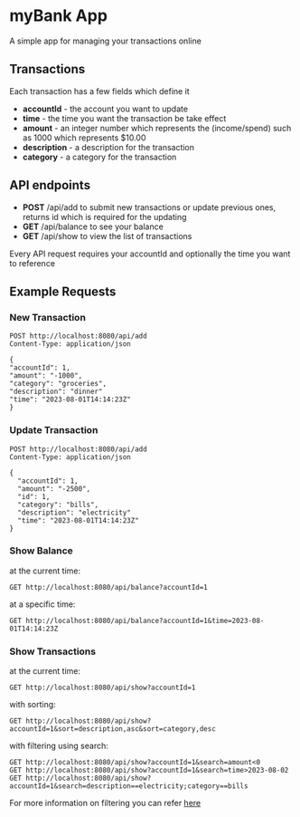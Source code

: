# myBank App
A simple app for managing your transactions online

## Transactions
Each transaction has a few fields which define it
- **accountId** - the account you want to update
- **time** - the time you want the transaction be take effect
- **amount** - an integer number which represents the (income/spend) such as 1000 which represents $10.00
- **description** - a description for the transaction
- **category** - a category for the transaction

## API endpoints
- **POST** /api/add to submit new transactions or update previous ones, returns id which is required for the updating
- **GET** /api/balance to see your balance
- **GET** /api/show to view the list of transactions

Every API request requires your accountId and optionally the time you want to reference

## Example Requests
### New Transaction

```
POST http://localhost:8080/api/add
Content-Type: application/json

{
"accountId": 1,
"amount": "-1000",
"category": "groceries",
"description": "dinner"
"time": "2023-08-01T14:14:23Z"
}
```

### Update Transaction
```
POST http://localhost:8080/api/add
Content-Type: application/json

{
  "accountId": 1,
  "amount": "-2500",
  "id": 1,
  "category": "bills",
  "description": "electricity"
  "time": "2023-08-01T14:14:23Z"
}
```
### Show Balance
at the current time:
```
GET http://localhost:8080/api/balance?accountId=1
```
at a specific time:
```
GET http://localhost:8080/api/balance?accountId=1&time=2023-08-01T14:14:23Z
```
### Show Transactions
at the current time:
```
GET http://localhost:8080/api/show?accountId=1
```
with sorting:
```
GET http://localhost:8080/api/show?accountId=1&sort=description,asc&sort=category,desc
```
with filtering using search:
```
GET http://localhost:8080/api/show?accountId=1&search=amount<0
GET http://localhost:8080/api/show?accountId=1&search=time>2023-08-02
GET http://localhost:8080/api/show?accountId=1&search=description==electricity;category==bills
```
For more information on filtering you can refer [here](https://github.com/jirutka/rsql-parser#grammar-and-semantic)
